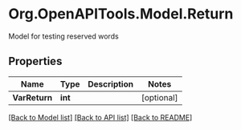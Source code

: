 # Org.OpenAPITools.Model.Return
Model for testing reserved words

## Properties

Name | Type | Description | Notes
------------ | ------------- | ------------- | -------------
**VarReturn** | **int** |  | [optional] 

[[Back to Model list]](../../README.md#documentation-for-models) [[Back to API list]](../../README.md#documentation-for-api-endpoints) [[Back to README]](../../README.md)

